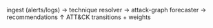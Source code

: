 ingest (alerts/logs) → technique resolver → attack-graph forecaster → recommendations
                                             ↑
                                  ATT&CK transitions + weights
